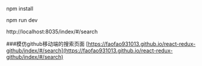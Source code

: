 npm install

npm run dev

http://localhost:8035/index/#/search

###模仿github移动端的搜索页面
[https://faofao931013.github.io/react-redux-github/index/#/search](https://faofao931013.github.io/react-redux-github/index/#/search)
